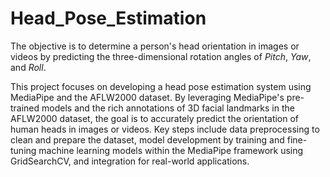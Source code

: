 # Head_Pose_Estimation
The objective is to determine a person's head orientation in images or videos by predicting the three-dimensional rotation angles of *Pitch*, *Yaw*, and *Roll*.

This project focuses on developing a head pose estimation system using MediaPipe and the AFLW2000 dataset. By leveraging MediaPipe's pre-trained models and the rich annotations of 3D facial landmarks in the AFLW2000 dataset, the goal is to accurately predict the orientation of human heads in images or videos. Key steps include data preprocessing to clean and prepare the dataset, model development by training and fine-tuning machine learning models within the MediaPipe framework using GridSearchCV, and integration for real-world applications.
